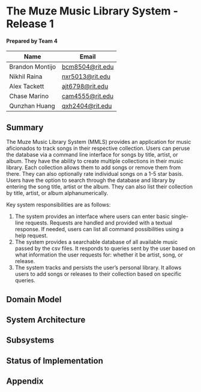 # The Muze Music Library System - Release 1

#### Prepared by Team 4

| Name | Email |
| ---- | ----- |
| Brandon Montijo | bcm8504@rit.edu |
| Nikhil Raina | nxr5013@rit.edu |
| Alex Tackett | ajt6798@rit.edu |
| Chase Marino | cam4555@rit.edu |
| Qunzhan Huang | qxh2404@rit.edu |

## Summary

The Muze Music Library System (MMLS) provides an application for music aficionados to track songs in their respective
collection. Users can peruse the database via a command line interface for songs by title, artist, or album. They have
the ability to create multiple collections in their music library. Each collection allows them to add songs or remove
them from there. They can also optionally rate individual songs on a 1-5 star basis. Users have the option to search
through the database and library by entering the song title, artist or the album. They can also list their collection
by title, artist, or album alphanumerically. 

Key system responsibilities are as follows: 

1. The system provides an interface where users can enter basic single-line requests. Requests are handled and provided
with a textual response. If needed, users can list all command possibilities using a help request. 
2. The system provides a searchable database of all available music passed by the csv files. It responds to queries sent
by the user based on what information the user requests for: whether it be artist, song, or release. 
3. The system tracks and persists the user’s personal library. It allows users to add songs or releases to their
collection based on specific queries. 

## Domain Model 

## System Architecture

## Subsystems

## Status of Implementation

## Appendix